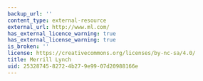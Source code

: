 ```yaml
---
backup_url: ''
content_type: external-resource
external_url: http://www.ml.com/
has_external_licence_warning: true
has_external_license_warning: true
is_broken: ''
license: https://creativecommons.org/licenses/by-nc-sa/4.0/
title: Merrill Lynch
uid: 25328745-8272-4b27-9e99-07d20988166e
---
```

